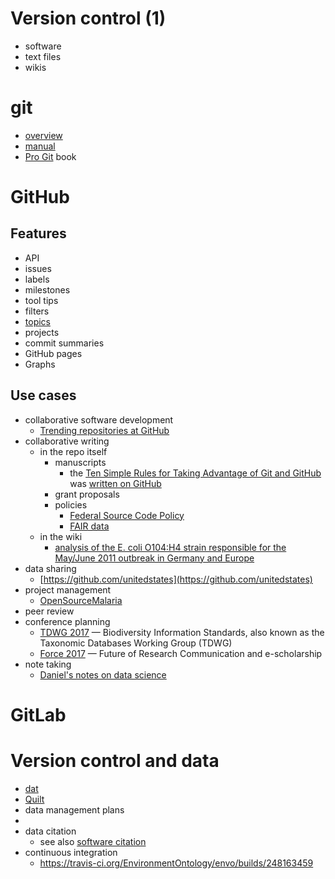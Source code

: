 # Version control (1)

- software
- text files
- wikis

# git

* [overview](http://rogerdudler.github.io/git-guide/)
* [manual](https://git-scm.com/docs/user-manual.html)
* [Pro Git](https://git-scm.com/book/en/v2) book

# GitHub


## Features

- API
- issues
- labels
- milestones
- tool tips
- filters
- [topics](https://github.com/search?q=topic%3Agit)
- projects
- commit summaries
- GitHub pages
- Graphs

## Use cases

- collaborative software development
  - [Trending repositories at GitHub](https://github.com/trending)
- collaborative writing
  - in the repo itself
    - manuscripts
      - the [Ten Simple Rules for Taking Advantage of Git and GitHub](http://doi.org/10.1371/journal.pcbi.1004668) was [written on GitHub](https://github.com/Daniel-Mietchen/github-paper)
    - grant proposals
    - policies
      - [Federal Source Code Policy](https://sourcecode.cio.gov/)
      - [FAIR data ](https://github.com/FAIR-Data-EG/consultation)
  - in the wiki
    - [analysis of the E. coli O104:H4 strain responsible for the May/June 2011 outbreak in Germany and Europe](https://github.com/ehec-outbreak-crowdsourced/BGI-data-analysis/wiki)
- data sharing
  - [https://github.com/unitedstates](https://github.com/unitedstates)
- project management
  - [OpenSourceMalaria](https://github.com/OpenSourceMalaria)
- peer review
- conference planning
  - [TDWG 2017](https://tdwg.github.io/conferences/2017/call-for-abstracts/instructions/) &mdash; Biodiversity Information Standards, also known as the Taxonomic Databases Working Group (TDWG)
  - [Force 2017](https://github.com/force11/force2017) &mdash; Future of Research Communication and e-scholarship
- note taking
  - [Daniel's notes on data science](https://github.com/Daniel-Mietchen/datascience/)

# GitLab


# Version control and data

- [dat](https://datproject.org/)
- [Quilt](https://github.com/Daniel-Mietchen/ideas/issues/242)
- data management plans
- 
- data citation
  - see also [software citation]()
- continuous integration
  - https://travis-ci.org/EnvironmentOntology/envo/builds/248163459
